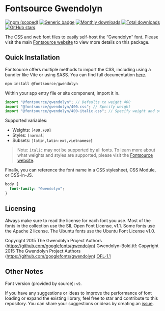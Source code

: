 # Fontsource Gwendolyn

[![npm (scoped)](https://img.shields.io/npm/v/@fontsource/gwendolyn?color=brightgreen)](https://www.npmjs.com/package/@fontsource/gwendolyn) [![Generic badge](https://img.shields.io/badge/fontsource-passing-brightgreen)](https://github.com/fontsource/fontsource) [![Monthly downloads](https://badgen.net/npm/dm/@fontsource/gwendolyn)](https://github.com/fontsource/fontsource) [![Total downloads](https://badgen.net/npm/dt/@fontsource/gwendolyn)](https://github.com/fontsource/fontsource) [![GitHub stars](https://img.shields.io/github/stars/fontsource/fontsource.svg?style=social&label=Star)](https://github.com/fontsource/fontsource/stargazers)

The CSS and web font files to easily self-host the “Gwendolyn” font. Please visit the main [Fontsource website](https://fontsource.org/fonts/gwendolyn) to view more details on this package.

## Quick Installation

Fontsource offers multiple methods to import the CSS, including using a bundler like Vite or using SASS. You can find full documentation [here](https://fontsource.org/docs/getting-started/introduction).

```javascript
npm install @fontsource/gwendolyn
```

Within your app entry file or site component, import it in.

```javascript
import "@fontsource/gwendolyn"; // Defaults to weight 400
import "@fontsource/gwendolyn/400.css"; // Specify weight
import "@fontsource/gwendolyn/400-italic.css"; // Specify weight and style
```

Supported variables:
- Weights: `[400,700]`
- Styles: `[normal]`
- Subsets: `[latin,latin-ext,vietnamese]`

> Note: `italic` may not be supported by all fonts. To learn more about what weights and styles are supported, please visit the [Fontsource website](https://fontsource.org/fonts/gwendolyn).

Finally, you can reference the font name in a CSS stylesheet, CSS Module, or CSS-in-JS.

```css
body {
  font-family: "Gwendolyn";
}
```

## Licensing
Always make sure to read the license for each font you use. Most of the fonts in the collection use the SIL Open Font License, v1.1. Some fonts use the Apache 2 license. The Ubuntu fonts use the Ubuntu Font License v1.0.

Copyright 2015 The Gwendolyn Project Authors (https://github.com/googlefonts/gwendolyn) Gwendolyn-Bold.ttf: Copyright 2015 The Gwendolyn Project Authors (https://github.com/googlefonts/gwendolyn)
[OFL-1.1](https://openfontlicense.org)

## Other Notes
Font version (provided by source): `v9`.

If you have any suggestions or ideas to improve the performance of font loading or expand the existing library, feel free to star and contribute to this repository. You can share your suggestions or ideas by creating an [issue](https://github.com/fontsource/fontsource/issues).